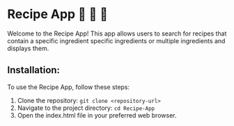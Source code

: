 # Recipe App 🍞 🍰 🌮

Welcome to the Recipe App! This app allows users to search for recipes that contain a specific ingredient specific ingredients or multiple ingredients and displays them.

## Installation:
To use the Recipe App, follow these steps:
1. Clone the repository: `git clone <repository-url>`
2. Navigate to the project directory: `cd Recipe-App`
3. Open the index.html file in your preferred web browser.
